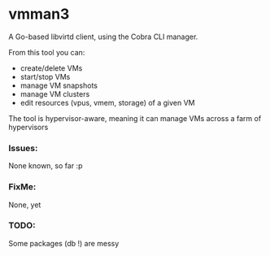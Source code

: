 # vmman3
A Go-based libvirtd client, using the Cobra CLI manager.

From this tool you can:
- create/delete VMs
- start/stop VMs
- manage VM snapshots
- manage VM clusters
- edit resources (vpus, vmem, storage) of a given VM

The tool is hypervisor-aware, meaning it can manage VMs across a farm of hypervisors

### Issues:
None known, so far :p

### FixMe:
None, yet

### TODO:
Some packages (db !) are messy